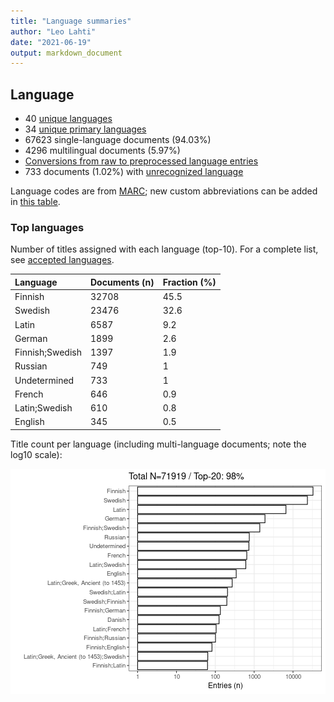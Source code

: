```yaml
---
title: "Language summaries"
author: "Leo Lahti"
date: "2021-06-19"
output: markdown_document
---
```


## Language

 * 40 [unique languages](output.tables/languages_accepted.csv)
 * 34 [unique primary languages](output.tables/language_primary_accepted.csv)  
 * 67623 single-language documents (94.03%)
 * 4296 multilingual documents (5.97%) 
 * [Conversions from raw to preprocessed language entries](output.tables/language_conversions.csv) 
 * 733 documents (1.02%) with [unrecognized language](output.tables/language_discarded.csv)

Language codes are from [MARC](http://www.loc.gov/marc/languages/language_code.html); new custom abbreviations can be added in [this table](https://github.com/COMHIS/fennica/blob/master/inst/extdata/language_abbreviations.csv).



### Top languages

Number of titles assigned with each language (top-10). For a complete list,
see [accepted languages](output.tables/language_accepted.csv).


|Language        |Documents (n) |Fraction (%) |
|:---------------|:-------------|:------------|
|Finnish         |32708         |45.5         |
|Swedish         |23476         |32.6         |
|Latin           |6587          |9.2          |
|German          |1899          |2.6          |
|Finnish;Swedish |1397          |1.9          |
|Russian         |749           |1            |
|Undetermined    |733           |1            |
|French          |646           |0.9          |
|Latin;Swedish   |610           |0.8          |
|English         |345           |0.5          |

Title count per language (including multi-language documents; note the log10 scale):

![plot of chunk summarylang](figure/summarylang-1.png)
